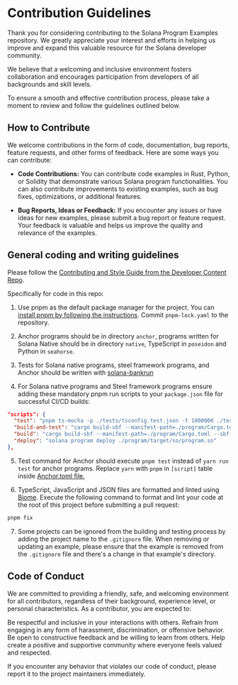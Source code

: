 # Contribution Guidelines

Thank you for considering contributing to the Solana Program Examples repository. We greatly appreciate your interest and efforts in helping us improve and expand this valuable resource for the Solana developer community.

We believe that a welcoming and inclusive environment fosters collaboration and encourages participation from developers of all backgrounds and skill levels.

To ensure a smooth and effective contribution process, please take a moment to review and follow the guidelines outlined below.

## How to Contribute

We welcome contributions in the form of code, documentation, bug reports, feature requests, and other forms of feedback. Here are some ways you can contribute:

- **Code Contributions:** You can contribute code examples in Rust, Python, or Solidity that demonstrate various Solana program functionalities. You can also contribute improvements to existing examples, such as bug fixes, optimizations, or additional features.

- **Bug Reports, Ideas or Feedback:** If you encounter any issues or have ideas for new examples, please submit a bug report or feature request. Your feedback is valuable and helps us improve the quality and relevance of the examples.

## General coding and writing guidelines

Please follow the [Contributing and Style Guide from the Developer Content Repo](https://github.com/solana-foundation/developer-content/blob/main/CONTRIBUTING.md).

Specifically for code in this repo:

1. Use pnpm as the default package manager for the project. You can [install pnpm by following the instructions](https://pnpm.io/installation). Commit `pnpm-lock.yaml` to the repository.

2. Anchor programs should be in directory `anchor`, programs written for Solana Native should be in directory `native`, TypeScript in `poseidon` and Python in `seahorse`.

3. Tests for Solana native programs, steel framework programs, and Anchor should be written with [solana-bankrun](https://kevinheavey.github.io/solana-bankrun)

4. For Solana native programs and Steel framework programs ensure adding these mandatory pnpm run scripts to your `package.json` file for successful CI/CD builds:

```json
"scripts": {
  "test": "pnpm ts-mocha -p ./tests/tsconfig.test.json -t 1000000 ./tests/realloc.test.ts",
  "build-and-test": "cargo build-sbf --manifest-path=./program/Cargo.toml --sbf-out-dir=./tests/fixtures && pnpm test",
  "build": "cargo build-sbf --manifest-path=./program/Cargo.toml --sbf-out-dir=./program/target/so",
  "deploy": "solana program deploy ./program/target/so/program.so"
},
```

5. Test command for Anchor should execute `pnpm test` instead of `yarn run test` for anchor programs. Replace `yarn` with `pnpm` in `[script]` table inside [Anchor.toml file.](https://www.anchor-lang.com/docs/manifest#scripts-required-for-testing)

6. TypeScript, JavaScript and JSON files are formatted and linted using
   [Biome](https://biomejs.dev/). Execute the following command to format and lint your code at the root of this project before submitting a pull request:

```bash
pnpm fix
```

7. Some projects can be ignored from the building and testing process by adding the project name to the `.gitignore` file.
When removing or updating an example, please ensure that the example is removed from the `.gitignore` file
and there's a change in that example's directory.


## Code of Conduct

We are committed to providing a friendly, safe, and welcoming environment for all contributors, regardless of their background, experience level, or personal characteristics. As a contributor, you are expected to:

Be respectful and inclusive in your interactions with others.
Refrain from engaging in any form of harassment, discrimination, or offensive behavior. Be open to constructive feedback and be willing to learn from others.
Help create a positive and supportive community where everyone feels valued and respected.

If you encounter any behavior that violates our code of conduct, please report it to the project maintainers immediately.
